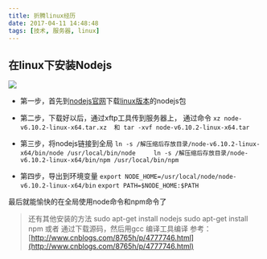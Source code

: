 ```yaml
---
title: 折腾linux经历
date: 2017-04-11 14:48:48
tags: [技术, 服务器, linux]
---
```


## 在linux下安装Nodejs
![](/assets/flower.jpg)
+ 第一步，首先到[nodejs官网](https://nodejs.org/en/download/)下载[linux版本](https://nodejs.org/dist/v6.10.2/node-v6.10.2-linux-x64.tar.xz)的nodejs包

+ 第二步，下载好以后，通过xftp工具传到服务器上， 通过命令 `xz node-v6.10.2-linux-x64.tar.xz  和 tar -xvf node-v6.10.2-linux-x64.tar`
<!-- more -->
+ 第三步，将nodejs链接到全局 `ln -s /解压缩后存放目录/node-v6.10.2-linux-x64/bin/node /usr/local/bin/node     ln -s /解压缩后存放目录/node-v6.10.2-linux-x64/bin/npm /usr/local/bin/npm`

+ 第四步，导出到环境变量 `export NODE_HOME=/usr/local/node/node-v6.10.2-linux-x64/bin`  `export PATH=$NODE_HOME:$PATH`

最后就能愉快的在全局使用node命令和npm命令了


> 还有其他安装的方法
sudo apt-get install nodejs
sudo apt-get install npm
或者 通过下载源码，然后用gcc 编译工具编译
参考：[http://www.cnblogs.com/8765h/p/4777746.html](http://www.cnblogs.com/8765h/p/4777746.html)
